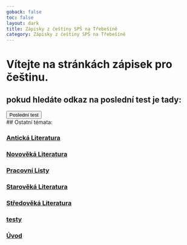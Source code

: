 ```yaml
---
goback: false
toc: false
layout: dark
title: Zápisky z češtiny SPŠ na Třebešíně
category: Zápisky z češtiny SPŠ na Třebešíně
---
```


# Vítejte na stránkách zápisek pro češtinu.

<div class="mainButtonContainer">
<div class="textdiv">

## pokud hledáte odkaz na poslední test je tady:

</div>
  <a href="./Novov%C4%9Bk%C3%A1%20Literatura/Historick%C3%A1%20Beletrie">
    <button class="testbutton">Poslední test</button>
  </a>
<div class="emptydiv"></div>
</div>
## Ostatní témata:

### [Antická Literatura](Antická%20Literatura)

### [Novověká Literatura](Novověká%20Literatura)

### [Pracovní Listy](Pracovní%20Listy)

### [Starověká Literatura](Starověká%20Literatura)

### [Středověká Literatura](Středověká%20Literatura)

### [testy](testy)

### [Úvod](Úvod)
